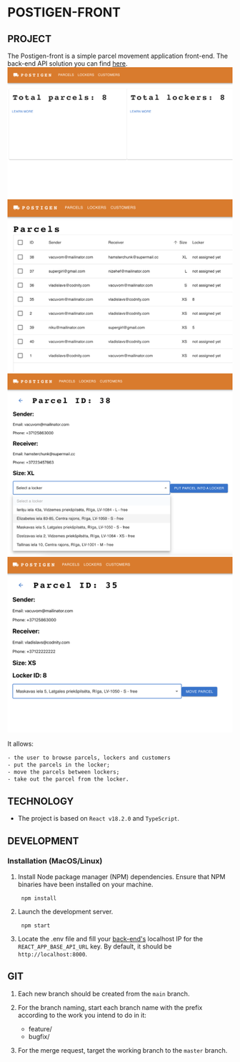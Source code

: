# POSTIGEN-FRONT

## PROJECT

The Postigen-front is a simple parcel movement application front-end.
The back-end API solution you can find [here](https://github.com/VladislavB92/postigen/blob/main/README.md).
![postigen-1.png](postigen-1.png)
![postigen-2.png](postigen-2.png)
![postigen-3.png](postigen-3.png)
![postigen-4.png](postigen-4.png)

It allows:

    - the user to browse parcels, lockers and customers
    - put the parcels in the locker;
    - move the parcels between lockers;
    - take out the parcel from the locker.

## TECHNOLOGY

- The project is based on `React v18.2.0` and `TypeScript`.

## DEVELOPMENT

### Installation (MacOS/Linux)

1. Install Node package manager (NPM) dependencies.
   Ensure that NPM binaries have been installed on your machine.

        npm install

2. Launch the development server.

        npm start

3. Locate the .env file and fill your [back-end's](https://github.com/VladislavB92/postigen/blob/main/README.md)
   localhost IP for the `REACT_APP_BASE_API_URL` key. By default, it should be `http://localhost:8000`.

## GIT

1. Each new branch should be created from the `main` branch.

2. For the branch naming, start each branch name with the prefix according to the work you intend to do in it:

    - feature/
    - bugfix/

3. For the merge request, target the working branch to the `master` branch.